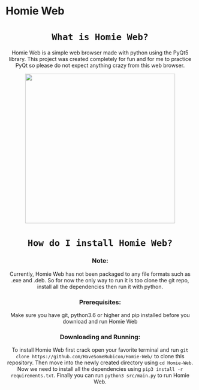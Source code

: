<h1 align="left">Homie Web</h1>


<p align="center">
  <h1 align="center">
    <code>What is Homie Web?</code>
  </h1>
  <p align="center">Homie Web is a simple web browser made with python using the PyQt5 library. This project was created completely for fun and for me to practice PyQt so please do not expect anything crazy from this web browser.</p>
  <p align="center">
    <img src="https://i.imgur.com/6b5KuwJ.png" width="400" />
  </p>
</p>





<p align="center">
  <h1 align="center">
    <code>How do I install Homie Web?</code>
  </h1>
  
  <h3 align="center">
    Note:
  </h3>
  
  <p align="center">
  Currently, Homie Web has not been packaged to any file formats such as .exe and .deb. So for now the only way to run it is too clone the git repo, install all the dependencies then run it with python.
  </p>
  
  <h3 align="center">
    Prerequisites:
  </h3>
  
  <p align="center">Make sure you have git, python3.6 or higher and pip installed before you download and run Homie Web</p>
    
  <h3 align="center">
    Downloading and Running:
  </h3>
  
  <p align="center">
  To install Homie Web first crack open your favorite terminal and run 
    <code>git clone https://github.com/HaveSomeRubicon/Homie-Web/</code> 
  to clone this repository. Then move into the newly created directory using 
    <code>cd Homie-Web</code>.
   Now we need to install all the dependencies using 
    <code>pip3 install -r requirements.txt</code>.
   Finally you can run <code>python3 src/main.py</code> to run Homie Web.</p>
</p>
